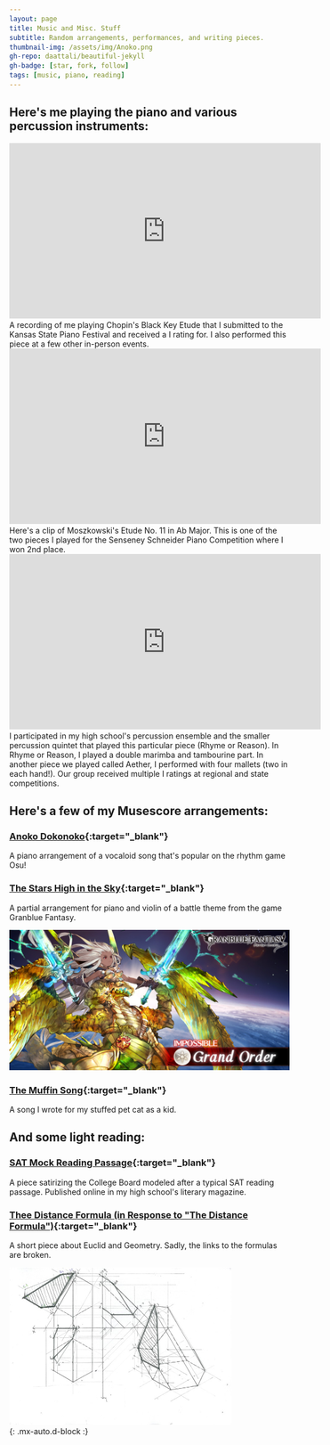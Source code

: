 ```yaml
---
layout: page
title: Music and Misc. Stuff
subtitle: Random arrangements, performances, and writing pieces.
thumbnail-img: /assets/img/Anoko.png
gh-repo: daattali/beautiful-jekyll
gh-badge: [star, fork, follow]
tags: [music, piano, reading]
---
```

## Here's me playing the piano and various percussion instruments:
<iframe width="560" height="315" src="https://www.youtube.com/embed/AsecwpFV65o" title="YouTube video player" frameborder="0" allow="accelerometer; autoplay; clipboard-write; encrypted-media; gyroscope; picture-in-picture" allowfullscreen></iframe>
A recording of me playing Chopin's Black Key Etude that I submitted to the Kansas State Piano Festival and received a I rating for. I also performed this piece at a few other in-person events.

<iframe width="560" height="315" src="https://www.youtube.com/embed/oYp77IQAvc0" title="YouTube video player" frameborder="0" allow="accelerometer; autoplay; clipboard-write; encrypted-media; gyroscope; picture-in-picture" allowfullscreen></iframe>
Here's a clip of Moszkowski's Etude No. 11 in Ab Major. This is one of the two pieces I played for the Senseney Schneider Piano Competition where I won 2nd place. 

<iframe width="560" height="315" src="https://www.youtube.com/embed/7WxXBhbyJAQ?start=275" title="YouTube video player" frameborder="0" allow="accelerometer; autoplay; clipboard-write; encrypted-media; gyroscope; picture-in-picture" allowfullscreen></iframe>
I participated in my high school's percussion ensemble and the smaller percussion quintet that played this particular piece (Rhyme or Reason). In Rhyme or Reason, I played a double marimba and tambourine part. In another piece we played called Aether, I performed with four mallets (two in each hand!). Our group received multiple I ratings at regional and state competitions.

## Here's a few of my Musescore arrangements:
### [Anoko Dokonoko](https://musescore.com/user/29726929/scores/5236523){:target="_blank"}
A piano arrangement of a vocaloid song that's popular on the rhythm game Osu!
### [The Stars High in the Sky](https://musescore.com/user/29726929/scores/5913176){:target="_blank"}
A partial arrangement for piano and violin of a battle theme from the game Granblue Fantasy. 

![Grand Order](/assets/img/Grand_Order_Impossible_twitter.jpg)
### [The Muffin Song](https://musescore.com/user/29726929/scores/6887684){:target="_blank"}
A song I wrote for my stuffed pet cat as a kid.

## And some light reading:
### [SAT Mock Reading Passage](https://wcshemispheres.wordpress.com/hemispheres-2021/sat-reading-section-a-college-board-exposee/){:target="_blank"}
A piece satirizing the College Board modeled after a typical SAT reading passage. Published online in my high school's literary magazine.
### [Thee Distance Formula (in Response to "The Distance Formula")](https://wcshemispheres.wordpress.com/hemispheres/the-distance-formula/){:target="_blank"}
A short piece about Euclid and Geometry. Sadly, the links to the formulas are broken.

 <img src="/assets/img/prisms.jpg" width=400><br>{: .mx-auto.d-block :}
